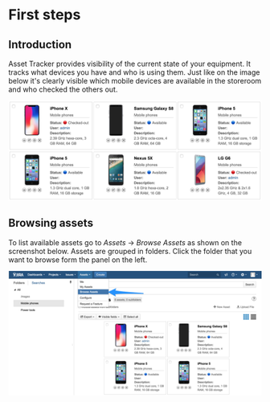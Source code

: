 # First steps

## Introduction

Asset Tracker provides visibility of the current state of your equipment. It tracks what devices you have and who is using them. Just like on the image below it's clearly visible which mobile devices are available in the storeroom and who checked the others out.

![](.gitbook/assets/image%20%2810%29.png)

## Browsing assets

To list available assets go to _Assets_ → _Browse Assets_ as shown on the screenshot below. Assets are grouped in folders. Click the folder that you want to browse form the panel on the left. 

![](.gitbook/assets/image%20%2836%29.png)





